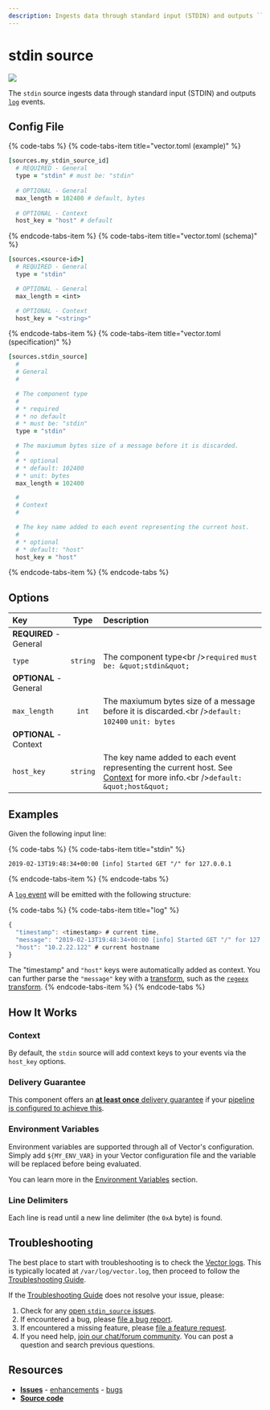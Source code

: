 ```yaml
---
description: Ingests data through standard input (STDIN) and outputs `log` events.
---
```


<!--
     THIS FILE IS AUTOOGENERATED!

     To make changes please edit the template located at:

     scripts/generate/templates/docs/usage/configuration/sources/stdin.md.erb
-->

# stdin source

![][images.stdin_source]


The `stdin` source ingests data through standard input (STDIN) and outputs [`log`][docs.log_event] events.

## Config File

{% code-tabs %}
{% code-tabs-item title="vector.toml (example)" %}
```coffeescript
[sources.my_stdin_source_id]
  # REQUIRED - General
  type = "stdin" # must be: "stdin"
  
  # OPTIONAL - General
  max_length = 102400 # default, bytes
  
  # OPTIONAL - Context
  host_key = "host" # default
```
{% endcode-tabs-item %}
{% code-tabs-item title="vector.toml (schema)" %}
```coffeescript
[sources.<source-id>]
  # REQUIRED - General
  type = "stdin"

  # OPTIONAL - General
  max_length = <int>

  # OPTIONAL - Context
  host_key = "<string>"
```
{% endcode-tabs-item %}
{% code-tabs-item title="vector.toml (specification)" %}
```coffeescript
[sources.stdin_source]
  #
  # General
  #

  # The component type
  # 
  # * required
  # * no default
  # * must be: "stdin"
  type = "stdin"

  # The maxiumum bytes size of a message before it is discarded.
  # 
  # * optional
  # * default: 102400
  # * unit: bytes
  max_length = 102400

  #
  # Context
  #

  # The key name added to each event representing the current host.
  # 
  # * optional
  # * default: "host"
  host_key = "host"
```
{% endcode-tabs-item %}
{% endcode-tabs %}

## Options

| Key  | Type  | Description |
|:-----|:-----:|:------------|
| **REQUIRED** - General | | |
| `type` | `string` | The component type&lt;br /&gt;`required` `must be: &quot;stdin&quot;` |
| **OPTIONAL** - General | | |
| `max_length` | `int` | The maxiumum bytes size of a message before it is discarded.&lt;br /&gt;`default: 102400` `unit: bytes` |
| **OPTIONAL** - Context | | |
| `host_key` | `string` | The key name added to each event representing the current host. See [Context](#context) for more info.&lt;br /&gt;`default: &quot;host&quot;` |

## Examples

Given the following input line:

{% code-tabs %}
{% code-tabs-item title="stdin" %}
```
2019-02-13T19:48:34+00:00 [info] Started GET "/" for 127.0.0.1
```
{% endcode-tabs-item %}
{% endcode-tabs %}

A [`log` event][docs.log_event] will be emitted with the following structure:

{% code-tabs %}
{% code-tabs-item title="log" %}
```javascript
{
  "timestamp": <timestamp> # current time,
  "message": "2019-02-13T19:48:34+00:00 [info] Started GET "/" for 127.0.0.1",
  "host": "10.2.22.122" # current hostname
}
```

The "timestamp" and `"host"` keys were automatically added as context. You can further parse the `"message"` key with a [transform][docs.transforms], such as the [`regeex` transform][docs.regex_parser_transform].
{% endcode-tabs-item %}
{% endcode-tabs %}

## How It Works

### Context

By default, the `stdin` source will add context
keys to your events via the `host_key`
options.

### Delivery Guarantee

This component offers an [**at least once** delivery guarantee][docs.at_least_once_delivery]
if your [pipeline is configured to achieve this][docs.at_least_once_delivery].

### Environment Variables

Environment variables are supported through all of Vector's configuration.
Simply add `${MY_ENV_VAR}` in your Vector configuration file and the variable
will be replaced before being evaluated.

You can learn more in the [Environment Variables][docs.configuration.environment-variables]
section.

### Line Delimiters

Each line is read until a new line delimiter (the `0xA` byte) is found.

## Troubleshooting

The best place to start with troubleshooting is to check the
[Vector logs][docs.monitoring_logs]. This is typically located at
`/var/log/vector.log`, then proceed to follow the
[Troubleshooting Guide][docs.troubleshooting].

If the [Troubleshooting Guide][docs.troubleshooting] does not resolve your
issue, please:

1. Check for any [open `stdin_source` issues][url.stdin_source_issues].
2. If encountered a bug, please [file a bug report][url.new_stdin_source_bug].
3. If encountered a missing feature, please [file a feature request][url.new_stdin_source_enhancement].
4. If you need help, [join our chat/forum community][url.vector_chat]. You can post a question and search previous questions.

## Resources

* [**Issues**][url.stdin_source_issues] - [enhancements][url.stdin_source_enhancements] - [bugs][url.stdin_source_bugs]
* [**Source code**][url.stdin_source_source]


[docs.at_least_once_delivery]: ../../../about/guarantees.md#at-least-once-delivery
[docs.configuration.environment-variables]: ../../../usage/configuration#environment-variables
[docs.log_event]: ../../../about/data-model/log.md
[docs.monitoring_logs]: ../../../usage/administration/monitoring.md#logs
[docs.regex_parser_transform]: ../../../usage/configuration/transforms/regex_parser.md
[docs.transforms]: ../../../usage/configuration/transforms
[docs.troubleshooting]: ../../../usage/guides/troubleshooting.md
[images.stdin_source]: ../../../assets/stdin-source.svg
[url.new_stdin_source_bug]: https://github.com/timberio/vector/issues/new?labels=Source%3A+stdin&labels=Type%3A+Bug
[url.new_stdin_source_enhancement]: https://github.com/timberio/vector/issues/new?labels=Source%3A+stdin&labels=Type%3A+Enhancement
[url.stdin_source_bugs]: https://github.com/timberio/vector/issues?q=is%3Aopen+is%3Aissue+label%3A%22Source%3A+stdin%22+label%3A%22Type%3A+Bug%22
[url.stdin_source_enhancements]: https://github.com/timberio/vector/issues?q=is%3Aopen+is%3Aissue+label%3A%22Source%3A+stdin%22+label%3A%22Type%3A+Enhancement%22
[url.stdin_source_issues]: https://github.com/timberio/vector/issues?q=is%3Aopen+is%3Aissue+label%3A%22Source%3A+stdin%22
[url.stdin_source_source]: https://github.com/timberio/vector/tree/master/src/sources/stdin.rs
[url.vector_chat]: https://chat.vector.dev
